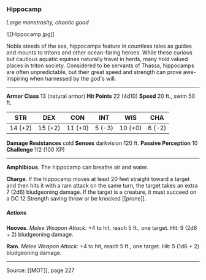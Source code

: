 ### Hippocamp
_Large monstrosity, chaotic good_

![[Hippocamp.jpg]]

Noble steeds of the sea, hippocamps feature in countless tales as guides and mounts to tritons and other ocean-faring heroes. While these curious but cautious aquatic equines naturally travel in herds, many hold valued places in triton society. Considered to be servants of Thassa, hippocamps are often unpredictable, but their great speed and strength can prove awe-inspiring when harnessed by the god's will.




---

**Armor Class** 13 (natural armor)
**Hit Points** 22 (4d10)
**Speed** 20 ft., swim 50 ft.

| STR     | DEX     | CON     | INT     | WIS     | CHA     |
|---------|---------|---------|---------|---------|---------|
| 14 (+2) | 15 (+2) | 11 (+0) | 5 (-3) | 10 (+0) | 6 (-2) |

**Damage Resistances** cold
**Senses** darkvision 120 ft.
**Passive Perception** 10
**Challenge** 1/2 (100 XP)

---

**Amphibious**. The hippocamp can breathe air and water.

**Charge**. If the hippocamp moves at least 20 feet straight toward a target and then hits it with a ram attack on the same turn, the target takes an extra 7 (2d6) bludgeoning damage. If the target is a creature, it must succeed on a DC 12 Strength saving throw or be knocked [[prone]].

##### Actions
**Hooves**. _Melee Weapon Attack:_ +4 to hit, reach 5 ft., one target. Hit: 9 (2d6 + 2) bludgeoning damage.

**Ram**. _Melee Weapon Attack:_ +4 to hit, reach 5 ft., one target. Hit: 5 (1d6 + 2) bludgeoning damage.


---

Source: [[MOT]], page 227